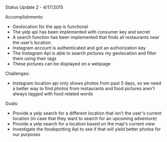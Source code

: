 Status Update 2 - 4/17/2015

Accomplishments: 
- Geolocation for the app is functional
- The yelp api has been implemented with consumer key and secret
- A search function has been implemented that finds all restaurants near the user’s location.
- Instagram account is authenticated and got an authorization key
- The Instagram Api is able to search pictures my geolocation and filter them using their tags
- These pictures can be displayed on a webpage

Challenges:
- Instagram location api only shows photos from past 5 days, so we need a better way to find photos from restaurants and food pictures aren't always tagged with food related words

Goals:
- Provide a yelp search for a different location that isn't the user's current location (in case that they want to search for an upcoming adventure)
- Provide a yelp search for a location based on the map's current view
- Investigate the foodspotting Api to see if that will yield better photos for our purposes 